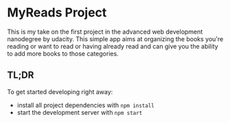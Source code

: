 # MyReads Project

This is my take on the first project in the advanced web development nanodegree by udacity. This simple app aims at organizing the books you're reading or want to read or having already read and can give you the ability to add more books to those categories.

## TL;DR

To get started developing right away:

- install all project dependencies with `npm install`
- start the development server with `npm start`
